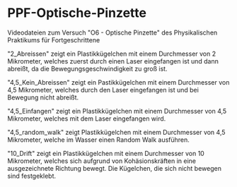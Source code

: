 # PPF-Optische-Pinzette
Videodateien zum Versuch "O6 - Optische Pinzette" des Physikalischen Praktikums für Fortgeschrittene 

"2_Abreissen" zeigt ein Plastikkügelchen mit einem Durchmesser von 2 Mikrometer, welches zuerst durch einen Laser eingefangen ist und dann abreißt, da die Bewegungsgeschwindigkeit zu groß ist.

"4,5_Kein_Abreissen" zeigt ein Pastikkügelchen mit einem Durchmesser von 4,5 Mikrometer, welches durch den Laser eingefangen ist und bei Bewegung nicht abreißt.

"4,5_Einfangen" zeigt ein Plastikkügelchen mit einem Durchmesser von 4,5 Mikrometer, welches mit dem Laser eingefangen wird.

"4,5_random_walk" zeigt Plastikkügelchen mit einem Durchmesser von 4,5 Mikrometer, welche im Wasser einen Random Walk ausführen.

"10_Drift" zeigt ein Plastikkügelchen mit einem Durchmesser von 10 Mikrometer, welches sich aufgrund von Kohäsionskräften in eine ausgezeichnete Richtung bewegt. Die Kügelchen, die sich nicht bewegen sind festgeklebt.
